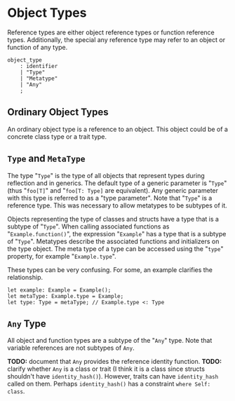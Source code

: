 # Object Types

Reference types are either object reference types or function reference types. Additionally, the
special any reference type may refer to an object or function of any type.

```grammar
object_type
    : identifier
    | "Type"
    | "Metatype"
    | "Any"
    ;
```

## Ordinary Object Types

An ordinary object type is a reference to an object. This object could be of a concrete class type
or a trait type.

## `Type` and `MetaType`

The type "`Type`" is the type of all objects that represent types during reflection and in generics.
The default type of a generic parameter is "`Type`" (thus "`foo[T]`" and "`foo[T: Type]` are
equivalent). Any generic parameter with this type is referred to as a "type parameter". Note that
"`Type`" is a reference type. This was necessary to allow metatypes to be subtypes of it.

Objects representing the type of classes and structs have a type that is a subtype of "`Type`". When
calling associated functions as "`Example.function()`", the expression "`Example`" has a type that
is a subtype of "`Type`". Metatypes describe the associated functions and initializers on the type
object. The meta type of a type can be accessed using the "`type`" property, for example
"`Example.type`".

These types can be very confusing. For some, an example clarifies the relationship.

```azoth
let example: Example = Example();
let metaType: Example.type = Example;
let type: Type = metaType; // Example.type <: Type
```

## `Any` Type

All object and function types are a subtype of the "`Any`" type. Note that variable
references are not subtypes of `Any`.

**TODO:** document that `Any` provides the reference identity function.
**TODO:** clarify whether `Any` is a class or trait (I think it is a class since structs shouldn't
have `identity_hash()`). However, traits can have `identity_hash` called on them. Perhaps
`identity_hash()` has a constraint `where Self: class`.

